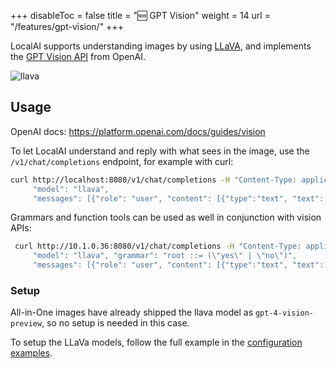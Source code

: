
+++
disableToc = false
title = "🆕 GPT Vision"
weight = 14
url = "/features/gpt-vision/"
+++

LocalAI supports understanding images by using [LLaVA](https://llava.hliu.cc/), and implements the [GPT Vision API](https://platform.openai.com/docs/guides/vision) from OpenAI.

![llava](https://github.com/mudler/LocalAI/assets/2420543/cb0a0897-3b58-4350-af66-e6f4387b58d3)

## Usage

OpenAI docs: https://platform.openai.com/docs/guides/vision

To let LocalAI understand and reply with what sees in the image, use the `/v1/chat/completions` endpoint, for example with curl:

```bash
curl http://localhost:8080/v1/chat/completions -H "Content-Type: application/json" -d '{
     "model": "llava",
     "messages": [{"role": "user", "content": [{"type":"text", "text": "What is in the image?"}, {"type": "image_url", "image_url": {"url": "https://upload.wikimedia.org/wikipedia/commons/thumb/d/dd/Gfp-wisconsin-madison-the-nature-boardwalk.jpg/2560px-Gfp-wisconsin-madison-the-nature-boardwalk.jpg" }}], "temperature": 0.9}]}'
```

Grammars and function tools can be used as well in conjunction with vision APIs:

```bash
 curl http://10.1.0.36:8080/v1/chat/completions -H "Content-Type: application/json" -d '{
     "model": "llava", "grammar": "root ::= (\"yes\" | \"no\")",
     "messages": [{"role": "user", "content": [{"type":"text", "text": "Is there some grass in the image?"}, {"type": "image_url", "image_url": {"url": "https://upload.wikimedia.org/wikipedia/commons/thumb/d/dd/Gfp-wisconsin-madison-the-nature-boardwalk.jpg/2560px-Gfp-wisconsin-madison-the-nature-boardwalk.jpg" }}], "temperature": 0.9}]}'
```

### Setup

All-in-One images have already shipped the llava model as `gpt-4-vision-preview`, so no setup is needed in this case. 

To setup the LLaVa models, follow the full example in the [configuration examples](https://github.com/mudler/LocalAI/blob/master/examples/configurations/README.md#llava).


